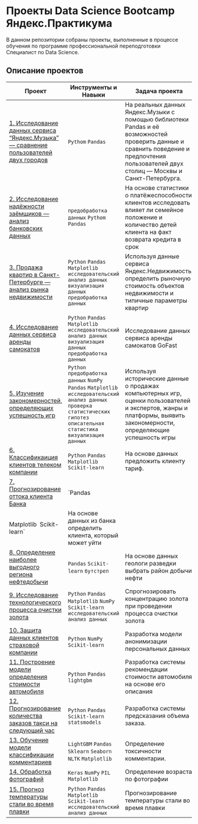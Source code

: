 # Проекты Data Science Bootcamp Яндекс.Практикума
В данном репозитории собраны проекты, выполненные в процессе обучения по программе профессиональной переподготовки Специалист по Data Science.

## Описание проектов

| Проект | Инструменты и Навыки | Задача проекта |
|---|---|---|
| [1. Исследование данных сервиса “Яндекс.Музыка” — сравнение пользователей двух городов](https://github.com/LeraLutor/Yandex_Practicum.DataScience/tree/main/1.%20Исследование%20данных%20сервиса%20“Яндекс.Музыка”%20—%20сравнение%20пользователей%20двух%20городов) | `Pythom` `Pandas` | На реальных данных Яндекс.Музыки c помощью библиотеки Pandas и её возможностей проверить данные и сравнить поведение и предпочтения пользователей двух столиц — Москвы и Санкт-Петербурга.|
| [2. Исследование надёжности заёмщиков — анализ банковских данных](https://github.com/LeraLutor/Yandex_Practicum.DataScience/tree/main/2.%20Исследование%20надёжности%20заёмщиков%20—%20анализ%20банковских%20данных) | `предобработка данных` `Pythom` `Pandas` | На основе статистики о платёжеспособности клиентов исследовать влияет ли семейное положение и количество детей клиента на факт возврата кредита в срок |
| [3. Продажа квартир в Санкт-Петербурге — анализ рынка недвижимости](https://github.com/LeraLutor/Yandex_Practicum.DataScience/tree/main/3.%20Продажа%20квартир%20в%20Санкт-Петербурге%20—%20анализ%20рынка%20недвижимости) | `Python` `Pandas` `Matplotlib` `исследовательский анализ данных` `визуализация данных` `предобработка данных` | Используя данные сервиса Яндекс.Недвижимость, определить рыночную стоимость объектов недвижимости и типичные параметры квартир |
| [4. Исследование данных сервиса аренды самокатов](https://github.com/LeraLutor/Yandex_Practicum.DataScience/tree/main/4.%20Исследование%20данных%20сервиса%20аренды%20самокатов) | `Python` `Pandas` `Matplotlib` `исследовательский анализ данных` `визуализация данных` `предобработка данных` | Исследование данных сервиса аренды самокатов GoFast |
| [5. Изучение закономерностей, определяющих успешность игр](https://github.com/LeraLutor/Yandex_Practicum.DataScience/tree/main/5.%20Изучение%20закономерностей%2C%20определяющих%20успешность%20игр) | `Python` `предобработка данных` `NumPy` `Pandas` `Matplotlib` `исследовательский анализ данных` `проверка статистических гипотез` `описательная статистика` `визуализация данных` | Используя исторические данные о продажах компьютерных игр, оценки пользователей и экспертов, жанры и платформы, выявить закономерности, определяющие успешность игры  |
| [6. Классификаиция клиентов телеком компании](https://github.com/LeraLutor/Yandex_Practicum.DataScience/tree/main/6.%20Классификаиция%20клиентов%20телеком%20компании) | `Python` `Pandas` `Matplotlib` `Scikit-learn` | На основе данных предложить клиенту тариф. |
| [7. Прогнозирование оттока клиента Банка](https://github.com/LeraLutor/Yandex_Practicum.DataScience/tree/main/7.%20Прогнозирование%20оттока%20клиента%20Банка) | `Pandas
Matplotlib` `Scikit-learn` | На основе данных из банка определить клиента, который может уйти |
| [8. Определение наиболее выгодного региона нефтедобычи](https://github.com/LeraLutor/Yandex_Practicum.DataScience/tree/main/8.%20Определение%20наиболее%20выгодного%20региона%20нефтедобычи) | `Pandas` `Scikit-learn` `бутстреп` | На основе данных геологи разведки выбрать район добычи нефти |
| [9. Исследование технологического процесса очистки золота](https://github.com/LeraLutor/Yandex_Practicum.DataScience/tree/main/9.%20Исследование%20технологического%20процесса%20очистки%20золота) | `Python` `Pandas` `Matplotlib` `NumPy` `Scikit-learn` `исследовательский анализ данных` | Спрогнозировать концентрацию золота при проведении процесса очистки золота |
| [10. Защита данных клиентов страховой компании](https://github.com/LeraLutor/Yandex_Practicum.DataScience/tree/main/10.%20Защита%20данных%20клиентов%20страховой%20компании) | `Python` `NumPy` `Scikit-learn` | Разработка модели анонимизации персональных данных  |
| [11. Построение модели определения стоимости автомобиля](https://github.com/LeraLutor/Yandex_Practicum.DataScience/tree/main/11.%20Построение%20модели%20определения%20стоимости%20автомобиля) | `Python` `Pandas` `lightgbm` | Разработка системы рекомендации стоимости автомобиля на основе его описания |
| [12. Прогнозирование количества заказов такси на следующий час](https://github.com/LeraLutor/Yandex_Practicum.DataScience/tree/main/12.%20Прогнозирование%20количества%20заказов%20такси%20на%20следующий%20час) | `Python` `Pandas` `Scikit-learn` `statsmodels` | Разработка системы предсказания объема заказа. |
| [13. Обучение модели классификации комментариев](https://github.com/LeraLutor/Yandex_Practicum.DataScience/tree/main/13.%20Обучение%20модели%20классификации%20комментариев) | `LightGBM` `Pandas` `Sklearn` `Seaborn` `NLTK` `Matplotlib` | Определение токсичности комментарии. |
| [14. Обработка фотографий](https://github.com/LeraLutor/Yandex_Practicum.DataScience/tree/main/14.%20Обработка%20фотографий) | `Keras` `NumPy` `PIL` `Matplotlib` | Определение возраста по фотографии  |
| [15. Прогноз температуры стали во время плавки](https://github.com/LeraLutor/Yandex_Practicum.DataScience/tree/main/15.%20Прогноз%20температуры%20стали%20во%20время%20плавки) | `Python` `Pandas` `Matplotlib` `Scikit-learn` `исследовательский анализ данных` | Прогнозирование температуры стали во время плавки  |
